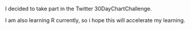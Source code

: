 I decided to take part in the Twitter 30DayChartChallenge.

I am also learning R currently, so i hope this will accelerate my learning.

